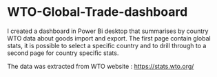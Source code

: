 # WTO-Global-Trade-dashboard
I created a dashboard in Power Bi desktop that summarises by country WTO data about goods import and export.
The first page contain global stats, it is possible to select a specific country and to drill through to a second page for country specific stats. 

The data was extracted from WTO website : https://stats.wto.org/
